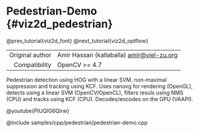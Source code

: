 # Pedestrian-Demo {#viz2d_pedestrian}

@prev_tutorial{viz2d_font}
@next_tutorial{viz2d_optflow}

|    |    |
| -: | :- |
| Original author | Amir Hassan (kallaballa) <amir@viel-zu.org> |
| Compatibility | OpenCV >= 4.7 |

Pedestrian detection using HOG with a linear SVM, non-maximal suppression and tracking using KCF. Uses nanovg for rendering (OpenGL), detects using a linear SVM (OpenCV/OpenCL), filters resuls using NMS (CPU) and tracks using KCF (CPU). Decodes/encodes on the GPU (VAAPI).

@youtube{PIUQIG6Qlrw}

@include samples/cpp/pedestrian/pedestrian-demo.cpp


